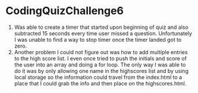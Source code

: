 # CodingQuizChallenge6
1. Was able to create a timer that started upon beginning of quiz and also subtracted 15 seconds every time user missed a question. Unfortunately I was unable to find a way to stop timer once the timer landed got to zero.
2. Another problem I could not figure out was how to add multiple entries to the high score list. I even once tried to push the initials and score of the user into an array and doing a for loop. The only way I was able to do it was by only allowing one name in the highscores list and by using local storage so the information could travel from the index.html to a place that I could grab the info and then place on the highscores.html.